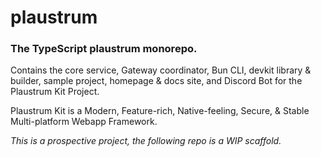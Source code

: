 # plaustrum
### The TypeScript plaustrum monorepo.
Contains the core service, Gateway coordinator, Bun CLI, devkit library & builder, sample project, homepage & docs site, and Discord Bot for the Plaustrum Kit Project.

Plaustrum Kit is a Modern, Feature-rich, Native-feeling, Secure, & Stable Multi-platform Webapp Framework.

*This is a prospective project, the following repo is a WIP scaffold.*